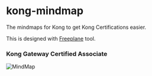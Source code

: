# kong-mindmap
The mindmaps for Kong to get Kong Certifications easier.

This is designed with [Freeplane](https://github.com/freeplane/freeplane) tool.

### Kong Gateway Certified Associate
![MindMap](KGAC.png?raw=true)
